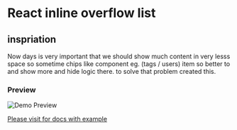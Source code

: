 # React inline overflow list

## inspriation
Now days is very important that we should show much content in very lesss space so sometime chips like component eg. (tags / users) item so better to and show more and hide logic there. to solve that problem created this. 

### Preview
![Demo Preview](https://synochi.in/images/InlineOverflowList-demo.gif)

[Please visit for docs with example ](https://synochi.in/snapkit/storybook/?path=/docs/components-inlineoverflowlist--docs)
